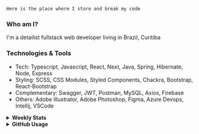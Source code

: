 ```
Here is the place where I store and break my code
```
### Who am I?
I'm a detailist fullstack web developer living in Brazil, Curitiba

### Technologies & Tools
- Tech: Typescript, Javascript, React, Next, Java, Spring, Hibernate, Node, Express
- Styling: SCSS, CSS Modules, Styled Components, Chackra, Bootstrap, React-Bootstrap
- Complementary: Swagger, JWT, Postman, MySQL, Axios, Firebase
- Others: Adobe Illustrator, Adobe Photoshop, Figma, Azure Devops, Intellij, VSCode

<details>
  <summary><b> Weekly Stats</b></summary>
<!--START_SECTION:waka-->

```txt
TypeScript       24 hrs 42 mins  █████████████▒░░░░░░░░░░░   52.81 %
JavaScript       11 hrs 50 mins  ██████▒░░░░░░░░░░░░░░░░░░   25.31 %
HTML             4 hrs 57 mins   ██▓░░░░░░░░░░░░░░░░░░░░░░   10.60 %
JSON             4 hrs 22 mins   ██▒░░░░░░░░░░░░░░░░░░░░░░   09.34 %
Java             36 mins         ▒░░░░░░░░░░░░░░░░░░░░░░░░   01.30 %
```

<!--END_SECTION:waka-->
</details>

<details>
  <summary><b> GitHub Usage</b></summary>
  
[![Top Langs](https://github-readme-stats.vercel.app/api/top-langs/?username=gxlpes&&langs_count=9&layout=compact)](https://github.com/anuraghazra/github-readme-stats)

</details>

